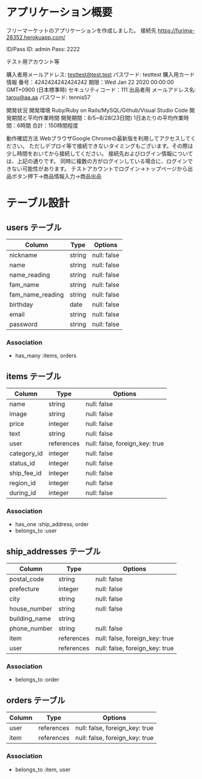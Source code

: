 # アプリケーション概要

フリーマーケットのアプリケーションを作成しました。
接続先
https://furima-28352.herokuapp.com/

ID/Pass
ID: admin
Pass: 2222

テスト用アカウント等

購入者用メールアドレス:
testtest@test.test
パスワード: 
testtest
購入用カード情報
番号：4242424242424242
期限：Wed Jan 22 2020 00:00:00 GMT+0900 (日本標準時)
セキュリティコード：111
出品者用
メールアドレス名: tarou@aa.aa
パスワード: tennis57

開発状況
開発環境
Ruby/Ruby on Rails/MySQL/Github/Visual Studio Code
開発期間と平均作業時間
開発期間：8/5~8/28(23日間)
1日あたりの平均作業時間：6時間
合計：150時間程度

動作確認方法
WebブラウザGoogle Chromeの最新版を利用してアクセスしてください。
ただしデプロイ等で接続できないタイミングもございます。その際は少し時間をおいてから接続してください。
接続先およびログイン情報については、上記の通りです。
同時に複数の方がログインしている場合に、ログインできない可能性があります。
テストアカウントでログイン→トップページから出品ボタン押下→商品情報入力→商品出品

# テーブル設計

## users テーブル

| Column   | Type   | Options     |
| -------- | ------ | ----------- |
| nickname | string | null: false |
| name     | string | null: false |
| name_reading | string | null: false |
| fam_name     | string | null: false |
| fam_name_reading | string | null: false |
| birthday | date | null: false |
| email    | string | null: false |
| password | string | null: false |

### Association
- has_many :items, orders

## items テーブル

| Column | Type   | Options     |
| ------ | ------ | ----------- |
| name  | string | null: false |
| image | string | null: false |
| price | integer | null: false |
| text | string | null: false |
| user | references | null: false, foreign_key: true |
| category_id | integer | null: false |
| status_id | integer | null: false |
| ship_fee_id | integer | null: false |
| region_id | integer | null: false |
| during_id | integer | null: false |

### Association
- has_one :ship_address, order
- belongs_to :user

## ship_addresses テーブル

| Column  | Type    | Options                        |
| ------- |  -------| ------------------------------ |
| postal_code | string | null: false                |
| prefecture | integer | null: false                 |
| city | string  | null: false                       |
| house_number | string  | null: false               |
| building_name | string  |                          |
| phone_number | string  | null: false               |
| item | references | null: false, foreign_key: true |
| user | references | null: false, foreign_key: true |

### Association

- belongs_to :order

## orders テーブル

| Column  | Type    | Options                        |
| ------- |  -------| ------------------------------ |
| user | references | null: false, foreign_key: true |
| item | references | null: false, foreign_key: true |


### Association

- belongs_to :item, user


